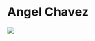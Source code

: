 # Angel Chavez
![](https://github-readme-streak-stats.herokuapp.com/?user=angelstchavez&theme=tokyonight&hide_border=true)<br/>
